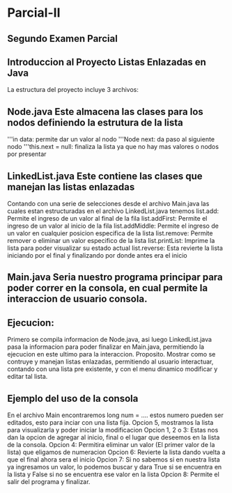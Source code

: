 # Parcial-II
## Segundo Examen Parcial
## Introduccion al Proyecto Listas Enlazadas en Java
La estructura del proyecto incluye 3 archivos:
## Node.java Este almacena las clases para los nodos definiendo la estrutura de la lista
  '''in data: permite dar un valor al nodo
  '''Node next: da paso al siguiente nodo
  '''this.next = null: finaliza la lista ya que no hay mas valores o nodos por presentar
## LinkedList.java Este contiene las clases que manejan las listas enlazadas
Contando con una serie de selecciones desde el archivo Main.java las cuales estan estructuradas en el archivo LinkedList.java tenemos
  list.add: Permite el ingreso de un valor al final de la fila
  list.addFirst: Permite el ingreso de un valor al inicio de la fila
  list.addMiddle: Permite el ingreso de un valor en cualquier posicion especifica de la lista
  list.remove: Permite remover o eliminar un valor especifico de la lista
  list.printList: Imprime la lista para poder visualizar su estado actual
  list.reverse: Esta revierte la lista iniciando por el final y finalizando por donde antes era el inicio
## Main.java Seria nuestro programa principar para poder correr en la consola, en cual permite la interaccion de usuario consola.
## Ejecucion:
Primero se compila informacion de Node.java, asi luego LinkedList.java pasa la informacion para poder finalizar en Main.java, permitiendo la ejecucion en este ultimo para la interaccion.
Proposito.
Mostrar como se contruye y manejan listas enlazadas, permitiendo al usuario interactuar, contando con una lista pre existente, y con el menu dinamico modificar y editar tal lista.
## Ejemplo del uso de la consola
En el archivo Main encontraremos long num = ....
estos numero pueden ser editados, esto para inciar con una lista fija.
Opcion 5, mostramos la lista para visualizarla y poder iniciar la modificacion
Opcion 1, 2 o 3: Estas nos dan la opcion de agregar al inicio, final o el lugar que deseemos en la lista de la consola.
Opcion 4: Permitira eliminar un valor (El primer valor de la lista) que eligamos de numeracion
Opcion 6: Revierte la lista dando vuelta a que el final ahora sera el inicio
Opcion 7: Si no sabemos si en nuestra lista ya ingresamos un valor, lo podemos buscar y dara True si se encuentra en la lista y False si no se encuentra ese valor en la lista
Opcion 8: Permite el salir del programa y finalizar.
